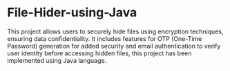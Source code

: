 # File-Hider-using-Java
This project allows users to securely hide files using encryption techniques, ensuring data confidentiality. It includes  features for OTP (One-Time Password) generation for added security and email authentication to verify user identity before  accessing hidden files, this project has been implemented using Java language. 
